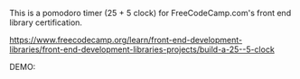 This is a pomodoro timer (25 + 5 clock) for FreeCodeCamp.com's front end library certification.

https://www.freecodecamp.org/learn/front-end-development-libraries/front-end-development-libraries-projects/build-a-25--5-clock

DEMO: